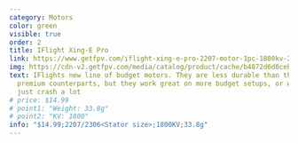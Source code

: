 ```yaml
---
category: Motors
color: green
visible: true
order: 2
title: IFlight Xing-E Pro
link: https://www.getfpv.com/iflight-xing-e-pro-2207-motor-1pc-1800kv-2450kv-2750kv.html
img: https://cdn-v2.getfpv.com/media/catalog/product/cache/b4872d6d0ceb3d2181c291dd3ccc7b81/i/f/iflight-xing-e-pro-2207-motor-_1pc_---1800kv2450kv2750kv-main.jpg
text: IFlights new line of budget motors. They are less durable than their
  premium counterparts, but they work great on more budget setups, or when you
  just crash a lot
# price: $14.99
# point1: "Weight: 33.8g"
# point2: "KV: 1800"
info: "$14.99;2207/2306<Stator size>;1800KV;33.8g"
---
```

